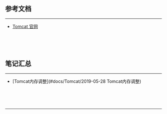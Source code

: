 ## 参考文档

---

* [Tomcat 官网](http://tomcat.apache.org/)



<br/><br/><br/>



## 笔记汇总

---

* [Tomcat内存调整](#docs/Tomcat/2019-05-28 Tomcat内存调整)



<br/><br/><br/>

---

